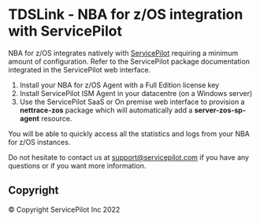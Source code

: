 
# TDSLink - NBA for z/OS integration with ServicePilot

NBA for z/OS integrates natively with [ServicePilot](https://www.servicepilot.com) requiring a minimum amount of configuration. Refer to the ServicePilot package documentation integrated in the ServicePilot web interface.

1. Install your NBA for z/OS Agent with a Full Edition license key
2. Install ServicePilot ISM Agent in your datacentre (on a Windows server)
3. Use the ServicePilot SaaS or On premise web interface to provision a **nettrace-zos** package which will automatically add a **server-zos-sp-agent** resource.

You will be able to quickly access all the statistics and logs from your NBA for z/OS instances.

Do not hesitate to contact us at [support@servicepilot.com](mailto:support@servicepilot.com?subject=ServicePilot%20NBA%20for%20z/OS%20Full%20Edition%20ServicePilot%20integration) if you have any questions or if you want more information.

## Copyright

© Copyright ServicePilot Inc 2022
